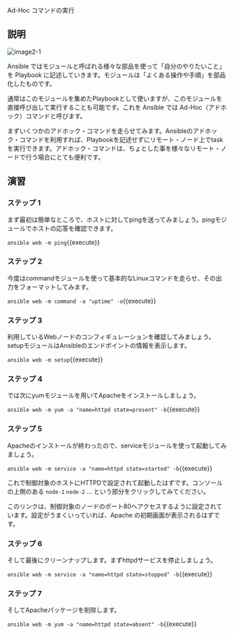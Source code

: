 Ad-Hoc コマンドの実行

## 説明

![image2-1](./images/image2-1.jpg "image2-1")

Ansible ではモジュールと呼ばれる様々な部品を使って「自分のやりたいこと」を Playbook に記述していきます。モジュールは「よくある操作や手順」を部品化したものです。

通常はこのモジュールを集めたPlaybookとして使いますが、このモジュールを直接呼び出して実行することも可能です。これを Ansible では Ad-Hoc（アドホック）コマンドと呼びます。

まずいくつかのアドホック・コマンドを走らせてみます。Ansibleのアドホック・コマンドを利用すれば、Playbookを記述せずにリモート・ノード上でtaskを実行できます。アドホック・コマンドは、ちょとした事を様々なリモート・ノードで行う場合にとても便利です。

## 演習

### ステップ 1

まず最初は簡単なところで、ホストに対してpingを送ってみましょう。pingモジュールでホストの応答を確認できます。

`ansible web -m ping`{{execute}}


### ステップ 2

今度はcommandモジュールを使って基本的なLinuxコマンドを走らせ、その出力をフォーマットしてみます。

`ansible web -m command -a "uptime" -o`{{execute}}


### ステップ 3

利用しているWebノードのコンフィギュレーションを確認してみましょう。setupモジュールはAnsibleのエンドポイントの情報を表示します。

`ansible web -m setup`{{execute}}

### ステップ 4

では次にyumモジュールを用いてApacheをインストールしましょう。

`ansible web -m yum -a "name=httpd state=present" -b`{{execute}}

### ステップ 5

Apacheのインストールが終わったので、serviceモジュールを使って起動してみましょう。

`ansible web -m service -a "name=httpd state=started" -b`{{execute}}

これで制御対象のホストにHTTPDで設定されて起動したはずです。コンソールの上側のある `node-1` `node-2` ... という部分をクリックしてみてください。

このリンクは、制御対象のノードのポート80へアクセスするように設定されています。設定がうまくいっていれば、Apache の初期画面が表示されるはずです。


### ステップ 6

そして最後にクリーンナップします。まずhttpdサービスを停止しましょう。

`ansible web -m service -a "name=httpd state=stopped" -b`{{execute}}


### ステップ 7

そしてApacheパッケージを削除します。

`ansible web -m yum -a "name=httpd state=absent" -b`{{execute}}

